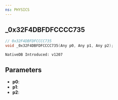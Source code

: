 ```yaml
---
ns: PHYSICS
---
```

## _0x32F4DBFDFCCCC735

```c
// 0x32F4DBFDFCCCC735
void _0x32F4DBFDFCCCC735(Any p0, Any p1, Any p2);
```

```
NativeDB Introduced: v1207
```

## Parameters
* **p0**:
* **p1**:
* **p2**:
